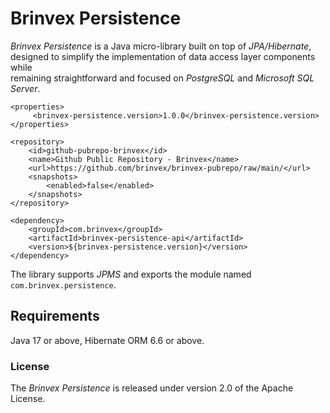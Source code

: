 # Brinvex Persistence

_Brinvex Persistence_ is a Java micro-library built on top of _JPA/Hibernate_,  
designed to simplify the implementation of data access layer components while  
remaining straightforward and focused on _PostgreSQL_ and _Microsoft SQL Server_.

````
<properties>
     <brinvex-persistence.version>1.0.0</brinvex-persistence.version>
</properties>

<repository>
    <id>github-pubrepo-brinvex</id>
    <name>Github Public Repository - Brinvex</name>
    <url>https://github.com/brinvex/brinvex-pubrepo/raw/main/</url>
    <snapshots>
        <enabled>false</enabled>
    </snapshots>
</repository>
    
<dependency>
    <groupId>com.brinvex</groupId>
    <artifactId>brinvex-persistence-api</artifactId>
    <version>${brinvex-persistence.version}</version>
</dependency>
````

The library supports _JPMS_ and exports the module named ````com.brinvex.persistence````.

## Requirements

Java 17 or above, Hibernate ORM 6.6 or above.

### License

The _Brinvex Persistence_ is released under version 2.0 of the Apache License.
